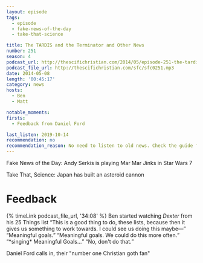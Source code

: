 ```yaml
---
layout: episode
tags:
  - episode
  - fake-news-of-the-day
  - take-that-science

title: The TARDIS and the Terminator and Other News
number: 251
season: 4
podcast_url: http://thescifichristian.com/2014/05/episode-251-the-tardis-and-the-terminator-and-other-news/
podcast_file_url: http://thescifichristian.com/sfc/sfc0251.mp3
date: 2014-05-08
length: '00:45:17'
category: news
hosts:
  - Ben
  - Matt

notable_moments: 
firsts:
  - Feedback from Daniel Ford

last_listen: 2019-10-14
recommendation: no
recommendation_reason: No need to listen to old news. Check the guide for what's interesting in hindsight.
---
```

Fake News of the Day: Andy Serkis is playing Mar Mar Jinks in Star Wars 7

Take That, Science: Japan has built an asteroid cannon



# Feedback 
<div class="quote">
  {% timeLink podcast_file_url, '34:08' %}
  <span class="quote-context is-size-6">Ben started watching <i class="work-title">Dexter</i> from his 25 Things list</span>
  <q class="matt">This is a good thing to do, these lists, because then it gives us something to work towards. I could see us doing this maybe—</q>
  <q class="ben">Meaningful goals.</q>
  <q class="matt">Meaningful goals. We could do this more often.</q>
  <q class="ben">*singing* Meaningful Goals...</q>
  <q class="matt">No, don't do that.</q>
</div>

Daniel Ford calls in, their "number one Christian goth fan"